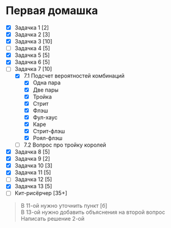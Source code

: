 # Первая домашка
- [X] Задачка 1    [2]
- [X] Задачка 2    [3]
- [X] Задачка 3    [10]
- [ ] Задачка 4    [5]
- [X] Задачка 5    [5]
- [X] Задачка 6    [5]
- [ ] Задачка 7    [10]
  - [X] 7.1 Подсчет вероятностей комбинаций
    - [X] Одна пара
    - [X] Две пары
    - [X] Тройка
    - [X] Стрит
    - [X] Флэш
    - [X] Фул-хаус
    - [X] Каре
    - [X] Стрит-флэш
    - [X] Роял-флэш
  - [ ] 7.2 Вопрос про тройку королей
- [X] Задачка 8    [5]
- [X] Задачка 9   [2]
- [X] Задачка 10   [3]
- [X] Задачка 11   [5]
- [ ] Задачка 12   [5]
- [X] Задачка 13   [5]
- [ ] Кит-рисёрчер [35+]

> В 11-ой нужно уточнить пункт [б] <br/>
> В 13-ой нужно добавить объяснения на второй вопрос <br/>
> Написать решение 2-ой 
